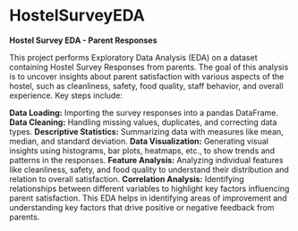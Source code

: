 # HostelSurveyEDA
**Hostel Survey EDA - Parent Responses**

This project performs Exploratory Data Analysis (EDA) on a dataset containing Hostel Survey Responses from parents. The goal of this analysis is to uncover insights about parent satisfaction with various aspects of the hostel, such as cleanliness, safety, food quality, staff behavior, and overall experience. Key steps include:

**Data Loading:** Importing the survey responses into a pandas DataFrame.
**Data Cleaning:** Handling missing values, duplicates, and correcting data types.
**Descriptive Statistics:** Summarizing data with measures like mean, median, and standard deviation.
**Data Visualization:** Generating visual insights using histograms, bar plots, heatmaps, etc., to show trends and patterns in the responses.
**Feature Analysis:** Analyzing individual features like cleanliness, safety, and food quality to understand their distribution and relation to overall satisfaction.
**Correlation Analysis:** Identifying relationships between different variables to highlight key factors influencing parent satisfaction.
This EDA helps in identifying areas of improvement and understanding key factors that drive positive or negative feedback from parents.
